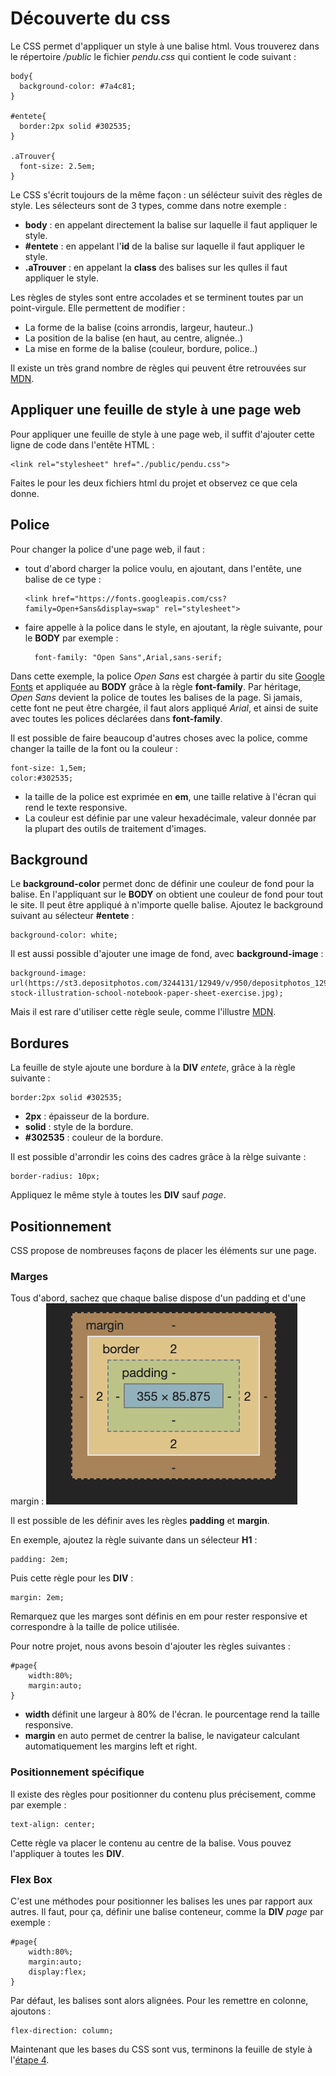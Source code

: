 # Découverte du css
Le CSS permet d'appliquer un style à une balise html. Vous trouverez dans le répertoire _/public_ le fichier _pendu.css_ qui contient le code suivant :

    body{
      background-color: #7a4c81;
    }

    #entete{
      border:2px solid #302535;
    }

    .aTrouver{
      font-size: 2.5em;
    }

Le CSS s'écrit toujours de la même façon : un sélécteur suivit des règles de style. Les sélecteurs sont de 3 types, comme dans notre exemple :
* __body__ : en appelant directement la balise sur laquelle il faut appliquer le style.
* __#entete__ : en appelant l'__id__ de la balise sur laquelle il faut appliquer le style.
* __.aTrouver__ : en appelant la __class__ des balises sur les qulles il faut appliquer le style.

Les règles de styles sont entre accolades et se terminent toutes par un point-virgule. Elle permettent de modifier :
* La forme de la balise (coins arrondis, largeur, hauteur..)
* La position de la balise (en haut, au centre, alignée..)
* La mise en forme de la balise (couleur, bordure, police..)

Il existe un très grand nombre de règles qui peuvent être retrouvées sur [MDN](https://developer.mozilla.org/fr/docs/Web/CSS/Reference).

## Appliquer une feuille de style à une page web
Pour appliquer une feuille de style à une page web, il suffit d'ajouter cette ligne de code dans l'entête HTML :

    <link rel="stylesheet" href="./public/pendu.css">
  
Faites le pour les deux fichiers html du projet et observez ce que cela donne.

## Police
Pour changer la police d'une page web, il faut :
* tout d'abord charger la police voulu, en ajoutant, dans l'entête, une balise de ce type :

      <link href="https://fonts.googleapis.com/css?family=Open+Sans&display=swap" rel="stylesheet">

* faire appelle à la police dans le style, en ajoutant, la règle suivante, pour le __BODY__ par exemple :

        font-family: "Open Sans",Arial,sans-serif;

Dans cette exemple, la police _Open Sans_ est chargée à partir du site [Google Fonts](https://fonts.google.com) et appliquée au __BODY__ grâce à la règle __font-family__. Par héritage, _Open Sans_ devient la police de toutes les balises de la page. Si jamais, cette font ne peut être chargée, il faut alors appliqué _Arial_, et ainsi de suite avec toutes les polices déclarées dans __font-family__.

Il est possible de faire beaucoup d'autres choses avec la police, comme changer la taille de la font ou la couleur :

    font-size: 1,5em;
    color:#302535;

* la taille de la police est exprimée en __em__, une taille relative à l'écran qui rend le texte responsive.
* La couleur est définie par une valeur hexadécimale, valeur donnée par la plupart des outils de traitement d'images.

## Background
Le __background-color__ permet donc de définir une couleur de fond pour la balise. En l'appliquant sur le __BODY__ on obtient une couleur de fond pour tout le site. Il peut être appliqué à n'importe quelle balise. Ajoutez le background suivant au sélecteur __#entete__ :

    background-color: white;
 
 Il est aussi possible d'ajouter une image de fond, avec __background-image__ :
 
    background-image: url(https://st3.depositphotos.com/3244131/12949/v/950/depositphotos_129491694-stock-illustration-school-notebook-paper-sheet-exercise.jpg);
 
 Mais il est rare d'utiliser cette règle seule, comme l'illustre [MDN](https://developer.mozilla.org/fr/docs/Web/CSS/background-size).

## Bordures
La feuille de style ajoute une bordure à la __DIV__ _entete_, grâce à la règle suivante :
    
    border:2px solid #302535;
    
* __2px__ : épaisseur de la bordure.
* __solid__ : style de la bordure.
* __#302535__ : couleur de la bordure.

Il est possible d'arrondir les coins des cadres grâce à la rèlge suivante :

    border-radius: 10px;
    
Appliquez le même style à toutes les __DIV__ sauf _page_.

## Positionnement

CSS propose de nombreuses façons de placer les éléments sur une page. 

### Marges
Tous d'abord, sachez que chaque balise dispose d'un padding et d'une margin :
![marges](ressources/marges.png)

Il est possible de les définir aves les règles __padding__ et __margin__. 

En exemple, ajoutez la règle suivante dans un sélecteur __H1__ :

    padding: 2em;

Puis cette règle pour les __DIV__ :

    margin: 2em;
    
Remarquez que les marges sont définis en em pour rester responsive et correspondre à la taille de police utilisée.

Pour notre projet, nous avons besoin d'ajouter les règles suivantes :

    #page{
        width:80%;
        margin:auto;
    }

* __width__ définit une largeur à 80% de l'écran. le pourcentage rend la taille responsive.
* __margin__ en auto permet de centrer la balise, le navigateur calculant automatiquement les margins left et right.

### Positionnement spécifique
Il existe des règles pour positionner du contenu plus précisement, comme par exemple :

    text-align: center;
    
Cette règle va placer le contenu au centre de la balise. Vous pouvez l'appliquer à toutes les __DIV__.

### Flex Box
C'est une méthodes pour positionner les balises les unes par rapport aux autres. Il faut, pour ça, définir une balise conteneur, comme la __DIV__ _page_ par exemple :

    #page{
        width:80%;
        margin:auto;
        display:flex;
    }
    
Par défaut, les balises sont alors alignées. Pour les remettre en colonne, ajoutons :

    flex-direction: column;
    
Maintenant que les bases du CSS sont vus, terminons la feuille de style à l'[étape 4](https://github.com/JaminNormand/pendu-le-garage/tree/step-4).
